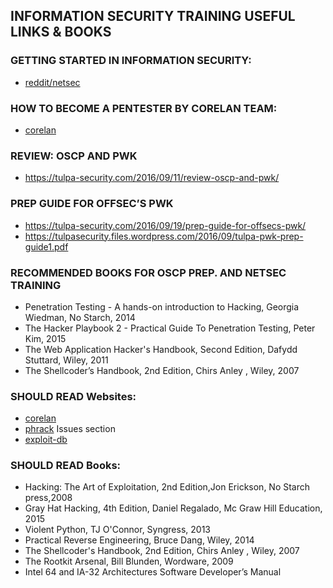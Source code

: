## INFORMATION SECURITY TRAINING USEFUL LINKS & BOOKS

### GETTING STARTED IN INFORMATION SECURITY:
- [reddit/netsec](https://www.reddit.com/r/netsec/wiki/start)

### HOW TO BECOME A PENTESTER BY CORELAN TEAM:
- [corelan](https://www.corelan.be/index.php/2015/10/13/how-to-become-a-pentester/)

### REVIEW: OSCP AND PWK
- https://tulpa-security.com/2016/09/11/review-oscp-and-pwk/

### PREP GUIDE FOR OFFSEC’S PWK
- https://tulpa-security.com/2016/09/19/prep-guide-for-offsecs-pwk/
- https://tulpasecurity.files.wordpress.com/2016/09/tulpa-pwk-prep-guide1.pdf

### RECOMMENDED BOOKS FOR OSCP PREP. AND NETSEC TRAINING
- Penetration Testing - A hands-on introduction to Hacking, Georgia Wiedman, No Starch, 2014
- The Hacker Playbook 2 - Practical Guide To Penetration Testing, Peter Kim, 2015
- The Web Application Hacker's Handbook, Second Edition, Dafydd Stuttard, Wiley,   2011
- The Shellcoder’s Handbook, 2nd Edition, Chirs Anley , Wiley, 2007

### SHOULD READ Websites:
- [corelan](https://www.corelan.be/)
- [phrack](http://www.phrack.org/) Issues section
- [exploit-db](http://www.exploit-db.com/papers/)

### SHOULD READ Books:
- Hacking: The Art of Exploitation, 2nd Edition,Jon Erickson, No Starch press,2008
- Gray Hat Hacking, 4th Edition, Daniel Regalado,  Mc Graw Hill Education, 2015
- Violent Python, TJ O'Connor, Syngress, 2013
- Practical Reverse Engineering, Bruce Dang, Wiley, 2014
- The Shellcoder's Handbook, 2nd Edition, Chirs Anley , Wiley, 2007
- The Rootkit Arsenal, Bill Blunden, Wordware, 2009
- Intel 64 and IA-32 Architectures Software Developer’s Manual
